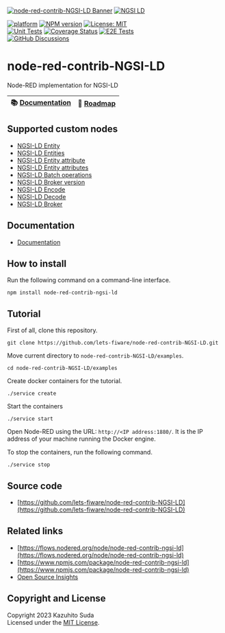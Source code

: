 [![node-red-contrib-NGSI-LD Banner](https://raw.githubusercontent.com/lets-fiware/node-red-contrib-NGSI-LD/gh-pages/images/node-red-contrib-ngsi-ld-non-free.png)](https://www.letsfiware.jp/)
[![NGSI LD](https://img.shields.io/badge/NGSI-LD-d6604d.svg)](https://www.etsi.org/deliver/etsi_gs/CIM/001_099/009/01.05.01_60/gs_CIM009v010501p.pdf)

[![platform](https://img.shields.io/badge/platform-Node--RED-red)](https://nodered.org)
[![NPM version](https://badge.fury.io/js/node-red-contrib-ngsi-ld.svg)](https://www.npmjs.com/package/node-red-contrib-ngsi-ld)
[![License: MIT](https://img.shields.io/npm/l/node-red-contrib-ngsi-ld)](https://opensource.org/licenses/MIT)
<br/>
[![Unit Tests](https://github.com/lets-fiware/node-red-contrib-NGSI-LD/actions/workflows/ci.yml/badge.svg)](https://github.com/lets-fiware/node-red-contrib-NGSI-LD/actions/workflows/ci.yml)
[![Coverage Status](https://coveralls.io/repos/github/lets-fiware/node-red-contrib-NGSI-LD/badge.svg?branch=main)](https://coveralls.io/github/lets-fiware/node-red-contrib-NGSI-LD?branch=main)
[![E2E Tests](https://github.com/lets-fiware/node-red-contrib-NGSI-LD/actions/workflows/e2e.yml/badge.svg)](https://github.com/lets-fiware/node-red-contrib-NGSI-LD/actions/workflows/e2e.yml)
<br/>
[![GitHub Discussions](https://img.shields.io/github/discussions/lets-fiware/node-red-contrib-NGSI-LD)](https://github.com/lets-fiware/node-red-contrib-NGSI-LD/discussions)

# node-red-contrib-NGSI-LD

Node-RED implementation for NGSI-LD

| :books: [Documentation](https://node-red-contrib-ngsi-ld.letsfiware.jp/) | :dart: [Roadmap](./ROADMAP.md) |
|--------------------------------------------------------------------------|--------------------------------|

## Supported custom nodes

-   [NGSI-LD Entity](docs/en/custom_nodes/entity.md)
-   [NGSI-LD Entities](docs/en/custom_nodes/entities.md)
-   [NGSI-LD Entity attribute](docs/en/custom_nodes/entity-attribute.md)
-   [NGSI-LD Entity attributes](docs/en/custom_nodes/entity-attributes.md)
-   [NGSI-LD Batch operations](docs/en/custom_nodes/batch-operations.md)
-   [NGSI-LD Broker version](docs/en/custom_nodes/version.md)
-   [NGSI-LD Encode](docs/en/custom_nodes/encode.md)
-   [NGSI-LD Decode](docs/en/custom_nodes/decode.md)
-   [NGSI-LD Broker](docs/en/custom_nodes/ngsi-ld-broker.md)

## Documentation

-   [Documentation](https://node-red-contrib-ngsi-ld.letsfiware.jp/en)

## How to install

Run the following command on a command-line interface.

```
npm install node-red-contrib-ngsi-ld
```

## Tutorial

First of all, clone this repository.

```
git clone https://github.com/lets-fiware/node-red-contrib-NGSI-LD.git
```

Move current directory to `node-red-contrib-NGSI-LD/examples`.

```
cd node-red-contrib-NGSI-LD/examples
```

Create docker containers for the tutorial.

```
./service create
```

Start the containers

```
./service start
```

Open Node-RED using the URL: `http://<IP address:1880/`.
It is the IP address of your machine running the Docker engine.

To stop the containers, run the following command.

```
./service stop
```

## Source code

-   [https://github.com/lets-fiware/node-red-contrib-NGSI-LD](https://github.com/lets-fiware/node-red-contrib-NGSI-LD)

## Related links

-   [https://flows.nodered.org/node/node-red-contrib-ngsi-ld](https://flows.nodered.org/node/node-red-contrib-ngsi-ld)
-   [https://www.npmjs.com/package/node-red-contrib-ngsi-ld](https://www.npmjs.com/package/node-red-contrib-ngsi-ld)
-   [Open Source Insights](https://deps.dev/npm/node-red-contrib-ngsi-ld)

## Copyright and License

Copyright 2023 Kazuhito Suda<br>
Licensed under the [MIT License](./LICENSE).
